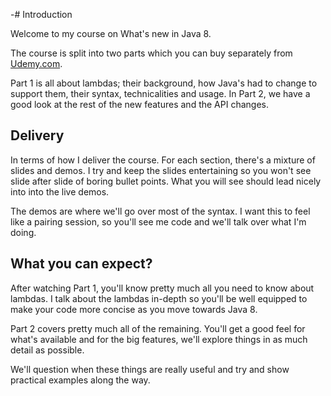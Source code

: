 -# Introduction

Welcome to my course on What's new in Java 8.

The course is split into two parts which you can buy separately from [Udemy.com](https://www.udemy.com/whats-new-in-java-8).

Part 1 is all about lambdas; their background, how Java's had to change to support them, their syntax, technicalities and usage. In Part 2, we have a good look at the rest of the new features and the API changes.


## Delivery

In terms of how I deliver the course. For each section, there's a mixture of slides and demos. I try and keep the slides entertaining so you won't see slide after slide of boring bullet points. What you will see should lead nicely into into the live demos.

The demos are where we'll go over most of the syntax. I want this to feel like a pairing session, so you'll see me code and we'll talk over what I'm doing.


## What you can expect?

After watching Part 1, you'll know pretty much all you need to know about lambdas. I talk about the lambdas in-depth so you'll be well equipped to make your code more concise as you move towards Java 8.

Part 2 covers pretty much all of the remaining. You'll get a good feel for what's available and for the big features, we'll explore things in as much detail as possible.

We'll question when these things are really useful and try and show practical examples along the way.


